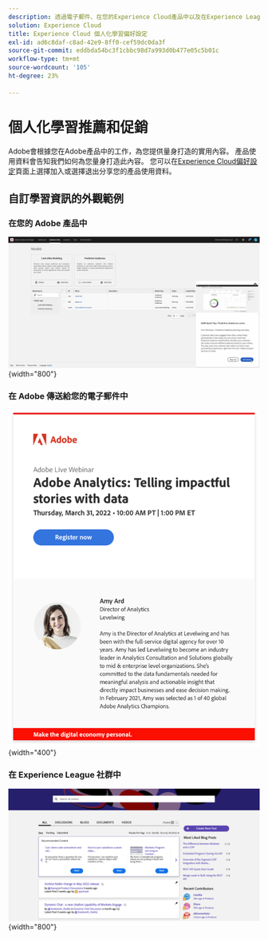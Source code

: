 ```yaml
---
description: 透過電子郵件、在您的Experience Cloud產品中以及在Experience League社群中，根據您的使用情況資料，接收個人化的幫助和促銷。
solution: Experience Cloud
title: Experience Cloud 個人化學習偏好設定
exl-id: ad6c8daf-c8ad-42e9-8ff0-cef59dc0da3f
source-git-commit: eddbda54bc3f1cbbc98d7a993d0b477e05c5b01c
workflow-type: tm+mt
source-wordcount: '105'
ht-degree: 23%

---
```


# 個人化學習推薦和促銷

Adobe會根據您在Adobe產品中的工作，為您提供量身打造的實用內容。 產品使用資料會告知我們如何為您量身打造此內容。 您可以在[Experience Cloud偏好設定](https://experience.adobe.com/preferences)頁面上選擇加入或選擇退出分享您的產品使用資料。

<!-- ## Personalized training and support recommendations for your Adobe products and services

Receive relevant best practices, tips & tricks, helpful walk throughs, and more based on your use of your Adobe products in each of these three ways...

<table>
<tbody>
  <tr>
    <td>In your Adobe products...<br></td>
    <td>See pop ups and tool tips for real-time help.</td>
    <td rowspan="3">This could include... <ul><li>Step-by-step guides and helpful tips from Adobe experts</li> 
    <li>Video tutorials and informational walkthroughs</li> 
    <li>In-depth training and education</li> 
    <li>Recommendations for videos and posts</li>
    </ul></td>
  </tr>
  <tr>
    <td>In email Adobe sends you...</td>
    <td>Seeing learning content that relates to your work in your product(s).</td>
  </tr>
  <tr>
    <td>In the Experience League Communities..</td>
    <td>See personalized recommendations for posts and articles based on what you're doing now.</td>
  </tr>
</tbody>
</table>

## Personalized information about Adobe products, services, events, and promotions

Receive tailored opportunities for learning events, research sessions, and integrations based on your work in each of these three ways...

<table>
<tbody>
  <tr>
    <td>In your Adobe products...<br></td>
    <td>See pop ups and tool tips for invitations and opportunities relevant to you.</td>
    <td rowspan="3">This could include... <ul>
    <li>Invitations to educational webinars and events</li> 
    <li>Opportunities to test and give input on future releases of the features you use</li>
    <li>Tips to use integrations between products you own</li> 
    <li>Highlights for key sessions at the Adobe Summit conference based on your work</li>
    </ul></td>
  </tr>
  <tr>
    <td>In email Adobe sends you...</td>
    <td>Get timely information from Adobe about additional learning opportunities.</td>
  </tr>
  <tr>
    <td>In the Experience League Communities..</td>
    <td>See personalized recommendations for events and services to enhance your learning.</td>
  </tr>
</tbody>
</table>

 -->

<!-- [![](../assets/personalized-learning-customize-learning-button.png)](https://experience.adobe.com/?shell_forceuserconsent=true#/home){width="10%"} -->

## 自訂學習資訊的外觀範例

### 在您的 Adobe 產品中

![](../assets/personalized-learning-in-product.gif){width="800"}

### 在 Adobe 傳送給您的電子郵件中

![](../assets/personalized-learning-email.png){width="400"}

### 在 Experience League 社群中

![](../assets/personalized-learning-communities.png){width="800"}


<!-- [![](../assets/personalized-learning-customize-learning-button.png)](https://experience.adobe.com/?shell_forceuserconsent=true#/home){width="10%"} -->
